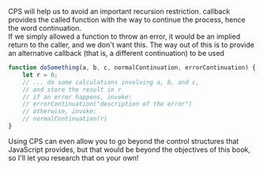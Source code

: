 CPS will help us to avoid an important recursion restriction.
callback provides the called function with the way to continue the process, hence the word continuation. <br >
If we simply allowed a function to throw  an error, it would be an implied return to the caller, and we don't want this. 
The way out of this is to provide an alternative callback (that is, a different continuation) to be used
```javascript
function doSomething(a, b, c, normalContinuation, errorContinuation) {
    let r = 0;
    // ... do some calculations involving a, b, and c,
    // and store the result in r
    // if an error happens, invoke:
    // errorContinuation("description of the error")
    // otherwise, invoke:
    // normalContinuation(r)
}
```
Using CPS can even allow you to go beyond the control structures that JavaScript provides,
but that would be beyond the objectives of this book, so I'll let you research that on your
own!